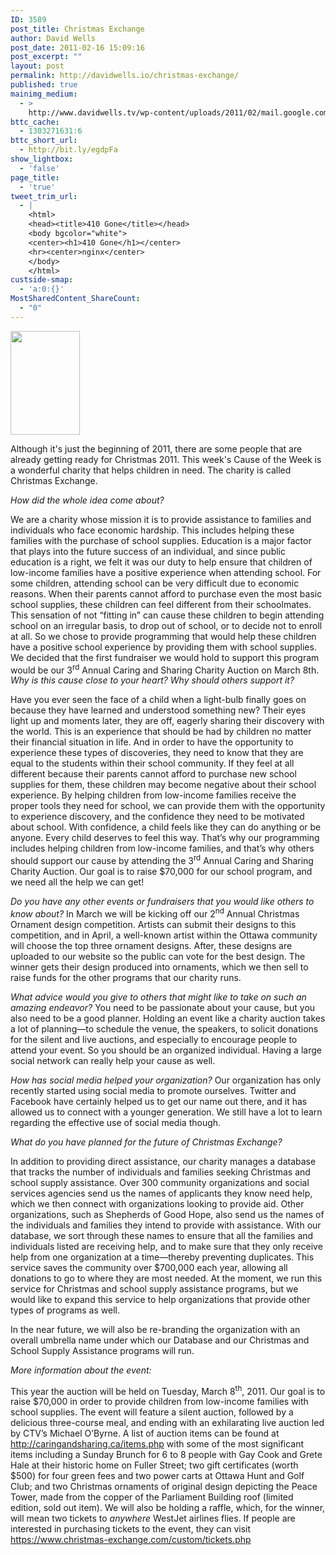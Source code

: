```yaml
---
ID: 3589
post_title: Christmas Exchange
author: David Wells
post_date: 2011-02-16 15:09:16
post_excerpt: ""
layout: post
permalink: http://davidwells.io/christmas-exchange/
published: true
mainimg_medium:
  - >
    http://www.davidwells.tv/wp-content/uploads/2011/02/mail.google.com_.jpeg
bttc_cache:
  - 1303271631:6
bttc_short_url:
  - http://bit.ly/egdpFa
show_lightbox:
  - 'false'
page_title:
  - 'true'
tweet_trim_url:
  - |
    <html>
    <head><title>410 Gone</title></head>
    <body bgcolor="white">
    <center><h1>410 Gone</h1></center>
    <hr><center>nginx</center>
    </body>
    </html>
custside-smap:
  - 'a:0:{}'
MostSharedContent_ShareCount:
  - "0"
---
```

<a href="http://www.davidwells.tv/wp-content/uploads/2011/02/christmas-exchange.jpeg"><img class="alignnone size-full wp-image-3595" src="http://www.davidwells.tv/wp-content/uploads/2011/02/christmas-exchange.jpeg" alt="" width="111" height="166" /></a>

Although it's just the beginning of 2011, there are some people that are already getting ready for Christmas 2011. This week's Cause of the Week is a wonderful charity that helps children in need. The charity is called Christmas Exchange.

<em>How did the whole idea come about? </em>

We are a charity whose mission it is to provide assistance to families and individuals who face economic hardship. This includes helping these families with the purchase of school supplies. Education is a major factor that plays into the future success of an individual, and since public education is a right, we felt it was our duty to help ensure that children of low-income families have a positive experience when attending school. For some children, attending school can be very difficult due to economic reasons. When their parents cannot afford to purchase even the most basic school supplies, these children can feel different from their schoolmates. This sensation of not “fitting in” can cause these children to begin attending school on an irregular basis, to drop out of school, or to decide not to enroll at all. So we chose to provide programming that would help these children have a positive school experience by providing them with school supplies. We decided that the first fundraiser we would hold to support this program would be our 3<sup>rd</sup> Annual Caring and Sharing Charity Auction on March 8th.
<em>Why is this cause close to your heart? Why should others support it?</em>

Have you ever seen the face of a child when a light-bulb finally goes on because they have learned and understood something new? Their eyes light up and moments later, they are off, eagerly sharing their discovery with the world. This is an experience that should be had by children no matter their financial situation in life. And in order to have the opportunity to experience these types of discoveries, they need to know that they are equal to the students within their school community. If they feel at all different because their parents cannot afford to purchase new school supplies for them, these children may become negative about their school experience. By helping children from low-income families receive the proper tools they need for school, we can provide them with the opportunity to experience discovery, and the confidence they need to be motivated about school. With confidence, a child feels like they can do anything or be anyone. Every child deserves to feel this way. That’s why our programming includes helping children from low-income families, and that’s why others should support our cause by attending the 3<sup>rd</sup> Annual Caring and Sharing Charity Auction. Our goal is to raise $70,000 for our school program, and we need all the help we can get!

<em>Do you have any other events or fundraisers that you would like others to know about?
</em>In March we will be kicking off our 2<sup>nd</sup> Annual Christmas Ornament design competition. Artists can submit their designs to this competition, and in April, a well-known artist within the Ottawa community will choose the top three ornament designs. After, these designs are uploaded to our website so the public can vote for the best design. The winner gets their design produced into ornaments, which we then sell to raise funds for the other programs that our charity runs.

<em>What advice would you give to others that might like to take on such an amazing endeavor?</em>
You need to be passionate about your cause, but you also need to be a good planner. Holding an event like a charity auction takes a lot of planning—to schedule the venue, the speakers, to solicit donations for the silent and live auctions, and especially to encourage people to attend your event. So you should be an organized individual. Having a large social network can really help your cause as well.

<em>How has social media helped your organization?</em>
Our organization has only recently started using social media to promote ourselves. Twitter and Facebook have certainly helped us to get our name out there, and it has allowed us to connect with a younger generation. We still have a lot to learn regarding the effective use of social media though.

<em>What do you have planned for the future of Christmas Exchange?</em><em></em>

In addition to providing direct assistance, our charity manages a database that tracks the number of individuals and families seeking Christmas and school supply assistance. Over 300 community organizations and social services agencies send us the names of applicants they know need help, which we then connect with organizations looking to provide aid. Other organizations, such as Shepherds of Good Hope, also send us the names of the individuals and families they intend to provide with assistance. With our database, we sort through these names to ensure that all the families and individuals listed are receiving help, and to make sure that they only receive help from one organization at a time—thereby preventing duplicates. This service saves the community over $700,000 each year, allowing all donations to go to where they are most needed. At the moment, we run this service for Christmas and school supply assistance programs, but we would like to expand this service to help organizations that provide other types of programs as well.

In the near future, we will also be re-branding the organization with an overall umbrella name under which our Database and our Christmas and School Supply Assistance programs will run.

<em>More information about the event:</em>

This year the auction will be held on Tuesday, March 8<sup>th</sup>, 2011. Our goal is to raise $70,000 in order to provide children from low-income families with school supplies. The event will feature a silent auction, followed by a delicious three-course meal, and ending with an exhilarating live auction led by CTV’s Michael O’Byrne. A list of auction items can be found at <a href="http://caringandsharing.ca/items.php" target="_blank">http://caringandsharing.ca/items.php</a> with some of the most significant items including a Sunday Brunch for 6 to 8 people with Gay Cook and Grete Hale at their historic home on Fuller Street; two gift certificates (worth $500) for four green fees and two power carts at Ottawa Hunt and Golf Club; and two Christmas ornaments of original design depicting the Peace Tower, made from the copper of the Parliament Building roof (limited edition, sold out item). We will also be holding a raffle, which, for the winner, will mean two tickets to <em>anywhere</em> WestJet airlines flies. If people are interested in purchasing tickets to the event, they can visit <a href="https://www.christmas-exchange.com/custom/tickets.php" target="_blank">https://www.christmas-exchange.com/custom/tickets.php</a>